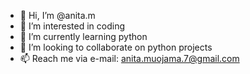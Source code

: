 - 👋 Hi, I’m @anita.m
- 👀 I’m interested in coding
- 🌱 I’m currently learning python
- 💞️ I’m looking to collaborate on python projects
- 📫 Reach me via e-mail: anita.muojama.7@gmail.com 

<!---
annetta7/annetta7 is a ✨ special ✨ repository because its `README.md` (this file) appears on your GitHub profile.
You can click the Preview link to take a look at your changes.
--->
